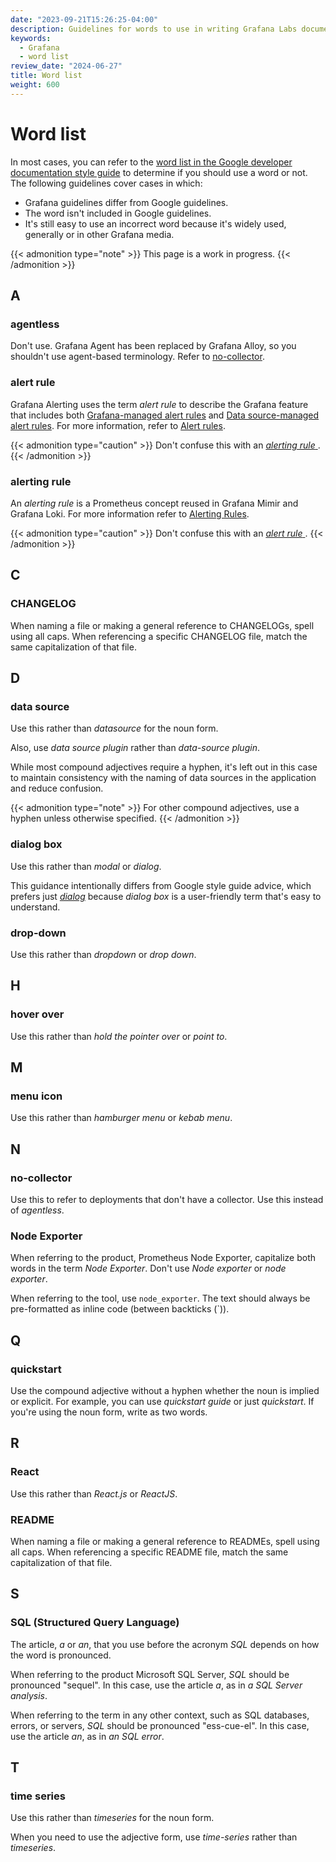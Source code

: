 ```yaml
---
date: "2023-09-21T15:26:25-04:00"
description: Guidelines for words to use in writing Grafana Labs documentation.
keywords:
  - Grafana
  - word list
review_date: "2024-06-27"
title: Word list
weight: 600
---
```


# Word list

In most cases, you can refer to the [word list in the Google developer documentation style guide](https://developers.google.com/style/word-list) to determine if you should use a word or not.
The following guidelines cover cases in which:

- Grafana guidelines differ from Google guidelines.
- The word isn't included in Google guidelines.
- It's still easy to use an incorrect word because it's widely used, generally or in other Grafana media.

{{< admonition type="note" >}}
This page is a work in progress.
{{< /admonition >}}

<!-- vale Grafana.Headings = NO -->
<!-- vale Grafana.Spelling = NO -->
<!-- vale Grafana.WordList = NO -->

## A

<!-- vale Grafana.Agentless = NO -->

### agentless

Don't use.
Grafana Agent has been replaced by Grafana Alloy, so you shouldn't use agent-based terminology.
Refer to [no-collector](#no-collector).

<!-- vale Grafana.Agentless = YES -->

### alert rule

Grafana Alerting uses the term _alert rule_ to describe the Grafana feature that includes both [Grafana-managed alert rules](https://grafana.com/docs/grafana/latest/alerting/fundamentals/alert-rules/alert-rule-types/#grafana-managed-alert-rules) and [Data source-managed alert rules](https://grafana.com/docs/grafana/latest/alerting/fundamentals/alert-rules/alert-rule-types/#data-source-managed-alert-rules).
For more information, refer to [Alert rules](https://grafana.com/docs/grafana/latest/alerting/fundamentals/alert-rules/).

{{< admonition type="caution" >}}
Don't confuse this with an [_alerting rule_ ](#alerting-rule).
{{< /admonition >}}

### alerting rule

An _alerting rule_ is a Prometheus concept reused in Grafana Mimir and Grafana Loki.
For more information refer to [Alerting Rules](https://prometheus.io/docs/prometheus/latest/configuration/alerting_rules/).

{{< admonition type="caution" >}}
Don't confuse this with an [_alert rule_ ](#alert-rule).
{{< /admonition >}}

<!--
## B -->

## C

### CHANGELOG

When naming a file or making a general reference to CHANGELOGs, spell using all caps.
When referencing a specific CHANGELOG file, match the same capitalization of that file.

## D

### data source

Use this rather than _datasource_ for the noun form.

Also, use _data source plugin_ rather than _data-source plugin_.

While most compound adjectives require a hyphen, it's left out in this case to maintain consistency with the naming of data sources in the application and reduce confusion.

{{< admonition type="note" >}}
For other compound adjectives, use a hyphen unless otherwise specified.
{{< /admonition >}}

### dialog box

<!-- vale Grafana.DialogBox = NO -->

Use this rather than _modal_ or _dialog_.

This guidance intentionally differs from Google style guide advice, which prefers just [_dialog_](https://developers.google.com/style/word-list#dialog) because _dialog box_ is a user-friendly term that's easy to understand.

<!-- vale Grafana.YES = NO -->

### drop-down

Use this rather than _dropdown_ or _drop down_.

<!--
## E
## F
## G -->

## H

### hover over

Use this rather than _hold the pointer over_ or _point to_.

<!--
## I
## J
## K
## L
-->

## M

### menu icon

Use this rather than _hamburger menu_ or _kebab menu_.

## N

### no-collector

<!-- vale Grafana.Agentless = NO -->

Use this to refer to deployments that don't have a collector.
Use this instead of _agentless_.

<!-- vale Grafana.Agentless = YES -->

### Node Exporter

<!-- vale Grafana.PrometheusExporters = NO -->
<!-- This is demonstrating improper usage. -->

When referring to the product, Prometheus Node Exporter, capitalize both words in the term _Node Exporter_.
Don't use _Node exporter_ or _node exporter_.

<!-- vale Grafana.PrometheusExporters = YES -->

When referring to the tool, use `node_exporter`.
The text should always be pre-formatted as inline code (between backticks (\`)).

<!--
## O
## P -->

## Q

### quickstart

Use the compound adjective without a hyphen whether the noun is implied or explicit.
For example, you can use _quickstart guide_ or just _quickstart_.
If you're using the noun form, write as two words.

## R

### React

<!-- vale Grafana.React = NO -->
<!-- This is demonstrating improper usage. -->

Use this rather than _React.js_ or _ReactJS_.

<!-- vale Grafana.React = YES -->

### README

When naming a file or making a general reference to READMEs, spell using all caps.
When referencing a specific README file, match the same capitalization of that file.

## S

### SQL (Structured Query Language)

The article, _a_ or _an_, that you use before the acronym _SQL_ depends on how the word is pronounced.

When referring to the product Microsoft SQL Server, _SQL_ should be pronounced "sequel".
In this case, use the article _a_, as in _a SQL Server analysis_.

When referring to the term in any other context, such as SQL databases, errors, or servers, _SQL_ should be pronounced "ess-cue-el".
In this case, use the article _an_, as in _an SQL error_.

## T

### time series

Use this rather than _timeseries_ for the noun form.

When you need to use the adjective form, use _time-series_ rather than _timeseries_.

<!--

## U

## V

## W

## X

-->
